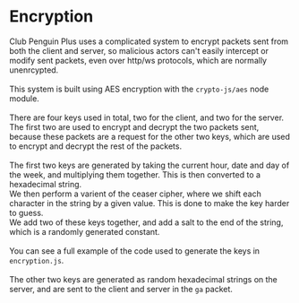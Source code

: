 # Encryption

Club Penguin Plus uses a complicated system to encrypt packets sent from both the client and server, so malicious actors can't easily intercept or modify sent packets, even over http/ws protocols, which are normally unenrcypted.
<br><br>
This system is built using AES encryption with the `crypto-js/aes` node module.
<br><br>
There are four keys used in total, two for the client, and two for the server. The first two are used to encrypt and decrypt the two packets sent, because these packets are a request for the other two keys, which are used to encrypt and decrypt the rest of the packets.
<br><br>
The first two keys are generated by taking the current hour, date and day of the week, and multiplying them together. This is then converted to a hexadecimal string.
<br>
We then perform a varient of the ceaser cipher, where we shift each character in the string by a given value. This is done to make the key harder to guess.
<br>
We add two of these keys together, and add a salt to the end of the string, which is a randomly generated constant.
<br><br>
You can see a full example of the code used to generate the keys in `encryption.js`.
<br><br>
The other two keys are generated as random hexadecimal strings on the server, and are sent to the client and server in the `ga` packet.
<br><br><br>
